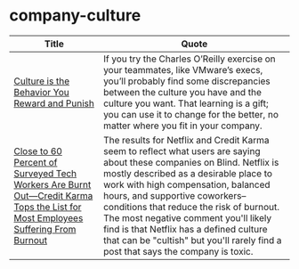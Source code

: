 # company-culture




| Title        | Quote           | 
|---|---| 
| [Culture is the Behavior You Reward and Punish](https://jocelyngoldfein.com/culture-is-the-behavior-you-reward-and-punish-7e8e75c6543e)      | If you try the Charles O’Reilly exercise on your teammates, like VMware’s execs, you’ll probably find some discrepancies between the culture you have and the culture you want. That learning is a gift; you can use it to change for the better, no matter where you fit in your company. |
| [Close to 60 Percent of Surveyed Tech Workers Are Burnt Out—Credit Karma Tops the List for Most Employees Suffering From Burnout](https://www.teamblind.com/blog/index.php/2018/05/29/close-to-60-percent-of-surveyed-tech-workers-are-burnt-out-credit-karma-tops-the-list-for-most-employees-suffering-from-burnout/) | The results for Netflix and Credit Karma seem to reflect what users are saying about these companies on Blind. Netflix is mostly described as a desirable place to work with high compensation, balanced hours, and supportive coworkers–conditions that reduce the risk of burnout. The most negative comment you'll likely find is that Netflix has a defined culture that can be "cultish" but you'll rarely find a post that says the company is toxic. |
